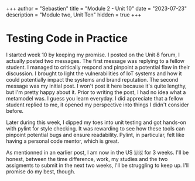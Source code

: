 +++
author = "Sebastien"
title = "Module 2 - Unit 10"
date = "2023-07-23"
description = "Module two, Unit Ten"
hidden = true
+++

# Testing Code in Practice

I started week 10 by keeping my promise. I posted on the Unit 8 forum, I actually posted two messages.
The first message was replying to a fellow student. I managed to critically respond and pinpoint a potential flaw in their discussion.
I brought to light the vulnerabilities of IoT systems and how it could potentially impact the systems and brand reputation.
The second message was my initial post. I won't post it here because it's quite lengthy, but I'm pretty happy about it. Prior to writing the post, I had no idea what a metamodel was. I guess you learn everyday. I did appreciate that a fellow student replied to me, it opened my perspective into things I didn't consider before.

Later during this week, I dipped my toes into unit testing and got hands-on with pylint for style checking. It was rewarding to see how these tools can pinpoint potential bugs and ensure readability. Pylint, in particular, felt like having a personal code mentor, which is great.

As mentionned in an earlier post, I am now in the US 🇺🇸 for 3 weeks. I'll be honest, between the time difference, work, my studies and the two assigments to submit in the next two weeks, I'll be struggling to keep up. I'll promise do my best, though.
